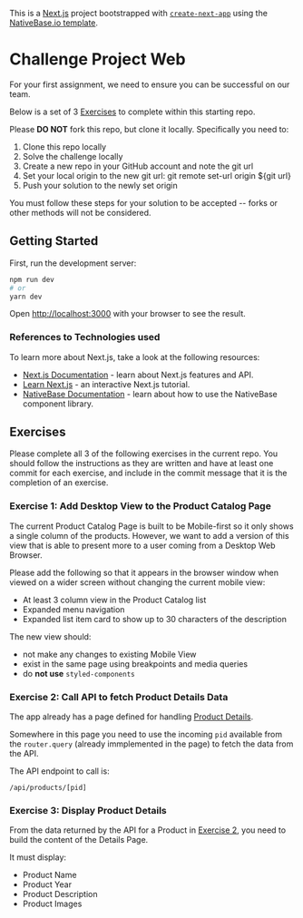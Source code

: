 This is a [Next.js](https://nextjs.org/) project bootstrapped with [`create-next-app`](https://github.com/vercel/next.js/tree/canary/packages/create-next-app)
using the [NativeBase.io template](https://docs.nativebase.io/install-next).

# Challenge Project Web

For your first assignment, we need to ensure you can be successful on our team.

Below is a set of 3 [Exercises](#exercises) to complete within this starting repo.

Please **DO NOT** fork this repo, but clone it locally.
Specifically you need to:

1. Clone this repo locally
2. Solve the challenge locally
3. Create a new repo in your GitHub account and note the git url
4. Set your local origin to the new git url: git remote set-url origin ${git url}
5. Push your solution to the newly set origin

You must follow these steps for your solution to be accepted -- forks or other methods will not be considered.

## Getting Started

First, run the development server:

```bash
npm run dev
# or
yarn dev
```

Open [http://localhost:3000](http://localhost:3000) with your browser to see the result.

### References to Technologies used

To learn more about Next.js, take a look at the following resources:

- [Next.js Documentation](https://nextjs.org/docs) - learn about Next.js features and API.
- [Learn Next.js](https://nextjs.org/learn) - an interactive Next.js tutorial.
- [NativeBase Documentation](https://docs.nativebase.io/) - learn about how to use the NativeBase component library.

## Exercises

Please complete all 3 of the following exercises in the current repo. You should follow
the instructions as they are written and have at least one commit for each exercise, and
include in the commit message that it is the completion of an exercise.

### Exercise 1: Add Desktop View to the Product Catalog Page

The current Product Catalog Page is built to be Mobile-first so it only shows a single
column of the products. However, we want to add a version of this view that is able to
present more to a user coming from a Desktop Web Browser.

Please add the following so that it appears in the browser window when viewed
on a wider screen without changing the current mobile view:

- At least 3 column view in the Product Catalog list
- Expanded menu navigation
- Expanded list item card to show up to 30 characters of the description

The new view should:

- not make any changes to existing Mobile View
- exist in the same page using breakpoints and media queries
- do **not use** `styled-components`

### Exercise 2: Call API to fetch Product Details Data

The app already has a page defined for handling [Product Details](pages/products/%5Bpid%5D.js]).

Somewhere in this page you need to use the incoming `pid` available from the `router.query`
(already immplemented in the page) to fetch the data from the API.

The API endpoint to call is:

```
/api/products/[pid]
```

### Exercise 3: Display Product Details

From the data returned by the API for a Product in [Exercise 2](#exercise-2-call-api-to-fetch-product-details-data),
you need to build the content of the Details Page.

It must display:

- Product Name
- Product Year
- Product Description
- Product Images
